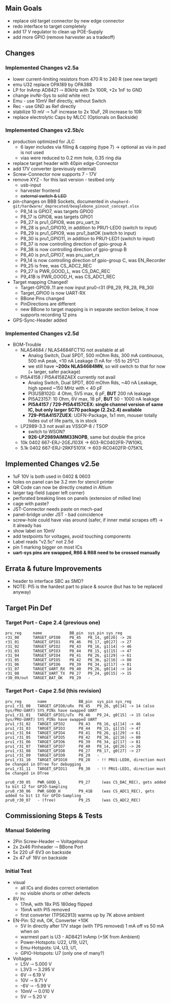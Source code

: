 
## Main Goals

- replace old target connector by new edge connector
- redo interface to target completely
- add 17 V regulator to clean up POE-Supply
- add more GPIO (remove harvester as a tradeoff)

## Changes

### Implemented Changes v2.5a

- lower current-limiting resistors from 470 R to 240 R (see new target)
- emu U32 replace OPA189 by OPA388
- LP for InAmp AD8421 ⇾ 80kHz with 2x 100R, +2x 1nF to GND
- change invNr-Sys to solid white rect
- Emu - use 10mV Ref directly, without Switch
- Rec - use GND as Ref directly
- stabilize 10 mV ⇾ 1uF increase to 2x 10uF, 2R increase to 10R
- replace electrolytic Caps by MLCC (Optionals on Backside)

### Implemented Changes v2.5b/c

- production optimized for JLC
  - 6 layer includes via filling & capping (type 7) -> optional as via in pad is not used
  - vias were reduced to 0.2 mm hole, 0.35 ring dia
- replace target header with 40pin edge-Connector
- add 17V converter (previously external)
- Screw-Connector now supports 7 - 17V
- remove XYZ - for this last version - testbed only
  - usb-input
  - harvester frontend
  - ~~external switch & LED~~
- pin-changes on BBB Sockets, documented in `shepherd-git/hardware/_deprecated/beaglebone_pinout_concept.xlsx`
  - P8_14 is GPIO7, was targets GPIO0
  - P8_17 is GPIO8, was targets GPIO1
  - P8_27 is pru1_GPIO8, was pru_uart_tx
  - P8_28 is pru1_GPIO10, in addition to PRU1-LED0 (switch to input)
  - P8_29 is pru1_GPIO9, was pru1_batOK (switch to input)
  - P8_30 is pru1_GPIO11, in addition to PRU1-LED1 (switch to input)
  - P8_37 is now controlling direction of gpio-group A
  - P8_38 is now controlling direction of gpio-group B
  - P8_40 is pru1_GPIO7, was pru_uart_rx
  - P9_14 is now controlling direction of gpio-group C, was EN_Recorder
  - P9_25 is free, was CS_ADC2_REC
  - P9_27 is PWR_GOOD_L, was CS_DAC_REC
  - P9_41B is PWR_GOOD_H, was CS_ADC1_REC
- Target mapping Changed!
  - Target-GPIO9..11 are now input pru0-r31 (P8_29, P8_28, P8_30)
  - Target_GPIO0 is now UART-RX
  - BBone Pins changed
  - PinDirections are different
  - new BBone to target mapping is in separate section below, it now supports recording 12 pins
- GPS-Sync-Header added

### Implemented Changes v2.5d

- BOM-Trouble
  - NLAS4684 / NLAS4684FCT1G not available at all
    - Analog Switch, Dual SPDT, 500 mOhm Rds, 300 mA continuous, 500 mA peak, <10 nA Leakage (1 nA for -55 to 25°C)
    - we still have **~200x NLAS4684MN**, so will switch to that for now (+ larger, safer package)
  - PI5A4158 / PI5A4158ZAEX currently not avail
    - Analog Switch, Dual SPDT, 800 mOhm Rds, ~40 nA Leakage, high speed ~150 MHz with < 40 pF
    - PI3USB102G: 4 Ohm, 5V5 max, 6 pF, **BUT** 200 nA leakage
    - PI5A23157: 10 Ohm, 6V max, 18 pF, **BUT** 50 - 1000 nA leakage
    - **PI5A4157 / 729-PI5A4157CEX: single channel version of same IC, but only larger SC70 package (2.2x2.4) available**
    - **729-PI5A4157ZUEX**: UDFN-Package, 1x1 mm, mouser totally hides out of life parts, is in stock
  - LP2989-3.3 not avail as VSSOP-8 / TSOP
    - switch to WSON?
    - **926-LP2989AIMM33NOPB**, same but double the price
  - 10k 0402 667-ERJ-2GEJ103X -> 603-RC0402FR-7W10KL
  - 5.1k 0402 667-ERJ-2RKF5101X -> 603-RC0402FR-075K1L

## Implemented Changes v2.5e

- 1uF 10V is both used in 0402 & 0603
- holes on panel can be 3.2 mm for stencil printer
- QR Code can now be directly created in Altium
- larger tag-field (upper left corner)
- perforated breaking lines on panels  (extension of milled line)
- cage with paste?
- JST-Connector needs paste on mech-pad
- panel-bridge under JST - bad coincidence
- screw-hole could have vias around (safer, if inner metal scrapes off) -> it already has
- show label on 10mV
- add testpoints for voltages, avoid touching components
- Label reads "v2.5c" not 2.5d
- pin 1 marking bigger on most ICs
- **uart-sys pins are swapped, R66 & R68 need to be crossed manually**

## Errata & future Improvements

- header to interface SBC as SMD?
- NOTE: PI5 is the hardest part to place & source (but has to be replaced anyway)

## Target Pin Def

### Target Port - Cape 2.4 (previous one)

```
pru_reg     name            BB_pin	sys_pin sys_reg
r31_00      TARGET_GPIO0    P8_45	P8_14, g0[26] -> 26
r31_01      TARGET_GPIO1    P8_46	P8_17, g0[27] -> 27
r31_02      TARGET_GPIO2    P8_43	P8_16, g1[14] -> 46
r31_03      TARGET_GPIO3    P8_44	P8_15, g1[15] -> 47
r31_04      TARGET_GPIO4    P8_41	P8_26, g1[29] -> 61
r31_05      TARGET_GPIO5    P8_42	P8_36, g2[16] -> 80
r31_06      TARGET_GPIO6    P8_39	P8_34, g2[17] -> 81
r31_07      TARGET_UART_RX  P8_40	P9_26, g0[14] -> 14
r31_08      TARGET_UART_TX  P8_27	P9_24, g0[15] -> 15
r30_09/out  TARGET_BAT_OK   P8_29	-
```

### Target Port - Cape 2.5d (this revision)

```
pru_reg       name              BB_pin	sys_pin sys_reg
pru1_r31_00   TARGET_GPIO0/uRx  P8_45	P9_26, g0[14] -> 14 (also Sys/PRU-UART) SYS_PINs have swapped UART
pru1_r31_01   TARGET_GPIO1/uTx  P8_46	P9_24, g0[15] -> 15 (also Sys/PRU-UART) SYS_PINs have swapped UART
pru1_r31_02   TARGET_GPIO2      P8_43	P8_16, g1[14] -> 46
pru1_r31_03   TARGET_GPIO3      P8_44	P8_15, g1[15] -> 47
pru1_r31_04   TARGET_GPIO4      P8_41	P8_26, g1[29] -> 61
pru1_r31_05   TARGET_GPIO5      P8_42	P8_36, g2[16] -> 80
pru1_r31_06   TARGET_GPIO6      P8_39	P8_34, g2[17] -> 81
pru1_r31_07   TARGET_GPIO7      P8_40	P8_14, g0[26] -> 26
pru1_r31_08   TARGET_GPIO8      P8_27	P8_17, g0[27] -> 27
pru1_r31_09   TARGET_GPIO9      P8_29	-
pru1_r31_10   TARGET_GPIO10     P8_28   - !! PRU1-LED0, direction must be changed in DTree for debugging
pru1_r31_11   TARGET_GPIO11     P8_30   - !! PRU1-LED1, direction must be changed in DTree

pru0_r30_05   PWR_GOOD_L        P9_27     (was CS_DAC_REC), gets added to bit 12 for GPIO-Sampling
pru0_r30_06   PWR_GOOD_H        P9_41B    (was CS_ADC1_REC), gets added to bit 13 for GPIO-Sampling
pru0_r30_07   - (free)          P9_25     (was CS_ADC2_REC)
```

## Commissioning Steps & Tests

### Manual Soldering

- 2Pin Screw-Header ⇾ VoltageInput
- 2x 2x46 Pinheader ⇾ BBone Port
- 5x 220 uF 6V3 on backside
- 2x 47 uF 16V on backside

### Initial Test

- visual
  - all ICs and diodes correct orientation
  - no visible shorts or other defects
- 8V In:
  - 17mA, with 18x PI5 180deg flipped
  - 15mA with PI5 removed
  - first converter (TPS62913) warms up by 7K above ambient
- EN-Pin: 52 mA, OK, Converter +10K
  - 5V In directly after 17V stage (with TPS removed) 1 mA off vs 50 mA when on
  - warmest part is U3 - AD8421 InAmp (+5K from Ambient)
  - Power-Hotspots: U22, U19, U21,
  - Emu-Hotspots: U4, U3, U1,
  - GPIO-Hotspots: U7 (only one of many?)
- Voltages
    - L5V ⇾ 5.000 V
    - L3V3 ⇾ 3.295 V
    - 6V ⇾ 6.19 V
    - 10V ⇾ 9.71 V
    - -6V ⇾ -5.99 V
    - 10mV ⇾ 0.010 V
    - 5V ⇾ 5.20 V
